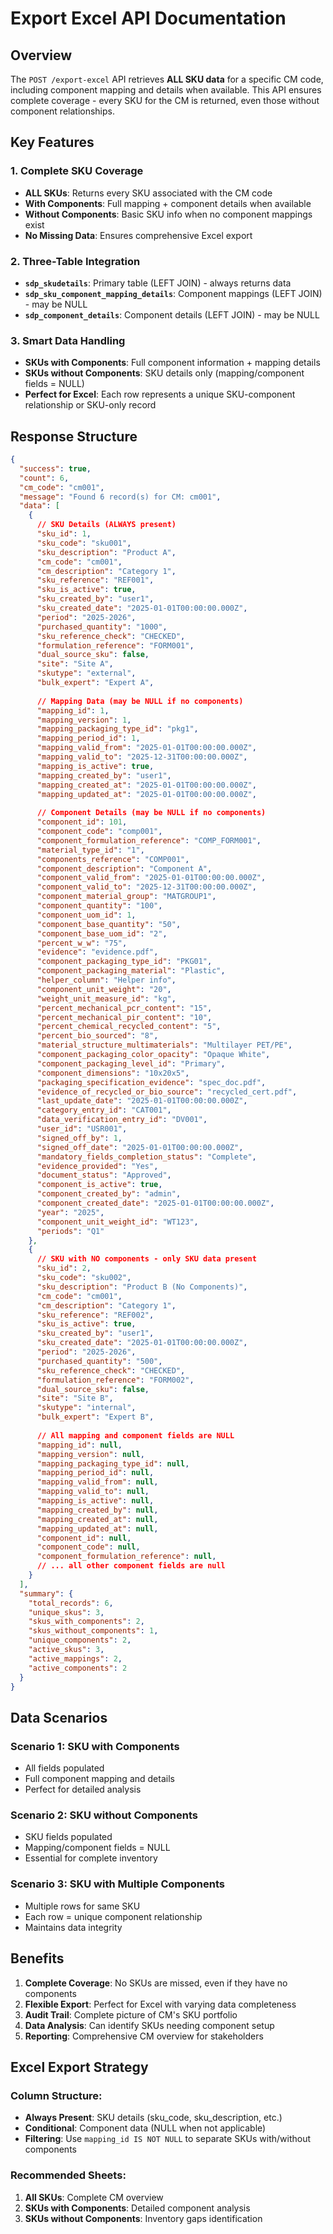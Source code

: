 # Export Excel API Documentation

## Overview

The `POST /export-excel` API retrieves **ALL SKU data** for a specific CM code, including component mapping and details when available. This API ensures complete coverage - every SKU for the CM is returned, even those without component relationships.

## Key Features

### 1. **Complete SKU Coverage**
- **ALL SKUs**: Returns every SKU associated with the CM code
- **With Components**: Full mapping + component details when available
- **Without Components**: Basic SKU info when no component mappings exist
- **No Missing Data**: Ensures comprehensive Excel export

### 2. **Three-Table Integration**
- **`sdp_skudetails`**: Primary table (LEFT JOIN) - always returns data
- **`sdp_sku_component_mapping_details`**: Component mappings (LEFT JOIN) - may be NULL
- **`sdp_component_details`**: Component details (LEFT JOIN) - may be NULL

### 3. **Smart Data Handling**
- **SKUs with Components**: Full component information + mapping details
- **SKUs without Components**: SKU details only (mapping/component fields = NULL)
- **Perfect for Excel**: Each row represents a unique SKU-component relationship or SKU-only record

## Response Structure

```json
{
  "success": true,
  "count": 6,
  "cm_code": "cm001",
  "message": "Found 6 record(s) for CM: cm001",
  "data": [
    {
      // SKU Details (ALWAYS present)
      "sku_id": 1,
      "sku_code": "sku001",
      "sku_description": "Product A",
      "cm_code": "cm001",
      "cm_description": "Category 1",
      "sku_reference": "REF001",
      "sku_is_active": true,
      "sku_created_by": "user1",
      "sku_created_date": "2025-01-01T00:00:00.000Z",
      "period": "2025-2026",
      "purchased_quantity": "1000",
      "sku_reference_check": "CHECKED",
      "formulation_reference": "FORM001",
      "dual_source_sku": false,
      "site": "Site A",
      "skutype": "external",
      "bulk_expert": "Expert A",
      
      // Mapping Data (may be NULL if no components)
      "mapping_id": 1,
      "mapping_version": 1,
      "mapping_packaging_type_id": "pkg1",
      "mapping_period_id": 1,
      "mapping_valid_from": "2025-01-01T00:00:00.000Z",
      "mapping_valid_to": "2025-12-31T00:00:00.000Z",
      "mapping_is_active": true,
      "mapping_created_by": "user1",
      "mapping_created_at": "2025-01-01T00:00:00.000Z",
      "mapping_updated_at": "2025-01-01T00:00:00.000Z",
      
      // Component Details (may be NULL if no components)
      "component_id": 101,
      "component_code": "comp001",
      "component_formulation_reference": "COMP_FORM001",
      "material_type_id": "1",
      "components_reference": "COMP001",
      "component_description": "Component A",
      "component_valid_from": "2025-01-01T00:00:00.000Z",
      "component_valid_to": "2025-12-31T00:00:00.000Z",
      "component_material_group": "MATGROUP1",
      "component_quantity": "100",
      "component_uom_id": 1,
      "component_base_quantity": "50",
      "component_base_uom_id": "2",
      "percent_w_w": "75",
      "evidence": "evidence.pdf",
      "component_packaging_type_id": "PKG01",
      "component_packaging_material": "Plastic",
      "helper_column": "Helper info",
      "component_unit_weight": "20",
      "weight_unit_measure_id": "kg",
      "percent_mechanical_pcr_content": "15",
      "percent_mechanical_pir_content": "10",
      "percent_chemical_recycled_content": "5",
      "percent_bio_sourced": "8",
      "material_structure_multimaterials": "Multilayer PET/PE",
      "component_packaging_color_opacity": "Opaque White",
      "component_packaging_level_id": "Primary",
      "component_dimensions": "10x20x5",
      "packaging_specification_evidence": "spec_doc.pdf",
      "evidence_of_recycled_or_bio_source": "recycled_cert.pdf",
      "last_update_date": "2025-01-01T00:00:00.000Z",
      "category_entry_id": "CAT001",
      "data_verification_entry_id": "DV001",
      "user_id": "USR001",
      "signed_off_by": 1,
      "signed_off_date": "2025-01-01T00:00:00.000Z",
      "mandatory_fields_completion_status": "Complete",
      "evidence_provided": "Yes",
      "document_status": "Approved",
      "component_is_active": true,
      "component_created_by": "admin",
      "component_created_date": "2025-01-01T00:00:00.000Z",
      "year": "2025",
      "component_unit_weight_id": "WT123",
      "periods": "Q1"
    },
    {
      // SKU with NO components - only SKU data present
      "sku_id": 2,
      "sku_code": "sku002",
      "sku_description": "Product B (No Components)",
      "cm_code": "cm001",
      "cm_description": "Category 1",
      "sku_reference": "REF002",
      "sku_is_active": true,
      "sku_created_by": "user1",
      "sku_created_date": "2025-01-01T00:00:00.000Z",
      "period": "2025-2026",
      "purchased_quantity": "500",
      "sku_reference_check": "CHECKED",
      "formulation_reference": "FORM002",
      "dual_source_sku": false,
      "site": "Site B",
      "skutype": "internal",
      "bulk_expert": "Expert B",
      
      // All mapping and component fields are NULL
      "mapping_id": null,
      "mapping_version": null,
      "mapping_packaging_type_id": null,
      "mapping_period_id": null,
      "mapping_valid_from": null,
      "mapping_valid_to": null,
      "mapping_is_active": null,
      "mapping_created_by": null,
      "mapping_created_at": null,
      "mapping_updated_at": null,
      "component_id": null,
      "component_code": null,
      "component_formulation_reference": null,
      // ... all other component fields are null
    }
  ],
  "summary": {
    "total_records": 6,
    "unique_skus": 3,
    "skus_with_components": 2,
    "skus_without_components": 1,
    "unique_components": 2,
    "active_skus": 3,
    "active_mappings": 2,
    "active_components": 2
  }
}
```

## Data Scenarios

### **Scenario 1: SKU with Components**
- All fields populated
- Full component mapping and details
- Perfect for detailed analysis

### **Scenario 2: SKU without Components**
- SKU fields populated
- Mapping/component fields = NULL
- Essential for complete inventory

### **Scenario 3: SKU with Multiple Components**
- Multiple rows for same SKU
- Each row = unique component relationship
- Maintains data integrity

## Benefits

1. **Complete Coverage**: No SKUs are missed, even if they have no components
2. **Flexible Export**: Perfect for Excel with varying data completeness
3. **Audit Trail**: Complete picture of CM's SKU portfolio
4. **Data Analysis**: Can identify SKUs needing component setup
5. **Reporting**: Comprehensive CM overview for stakeholders

## Excel Export Strategy

### **Column Structure:**
- **Always Present**: SKU details (sku_code, sku_description, etc.)
- **Conditional**: Component data (NULL when not applicable)
- **Filtering**: Use `mapping_id IS NOT NULL` to separate SKUs with/without components

### **Recommended Sheets:**
1. **All SKUs**: Complete CM overview
2. **SKUs with Components**: Detailed component analysis
3. **SKUs without Components**: Inventory gaps identification
